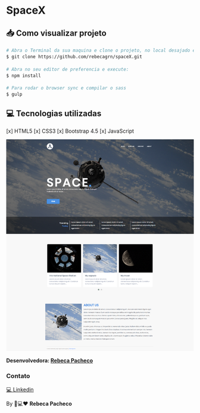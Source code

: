 # SpaceX

## 📥 Como visualizar projeto

```bash
# Abra o Terminal da sua maquina e clone o projeto, no local desajado execute:
$ git clone https://github.com/rebecagrn/spaceX.git

# Abra no seu editor de preferencia e execute:
$ npm install

# Para rodar o browser sync e compilar o sass
$ gulp

```

## 💻 Tecnologias utilizadas 

[x] HTML5
[x] CSS3
[x] Bootstrap 4.5
[x] JavaScript

![](/print-spacex.png)

**Desenvolvedora: [Rebeca Pacheco](https://rebecag.com/)**

### Contato
[💻 Linkedin](https://www.linkedin.com/in/rebecagrn/)

By 📱💻❤ **Rebeca Pacheco**